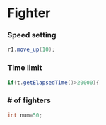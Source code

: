 # Fighter

### Speed setting
```java
r1.move_up(10);
```

### Time limit
```java
if(t.getElapsedTime()>20000){
```
### # of fighters
```java
int num=50;
```
